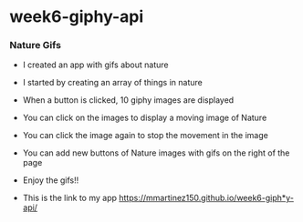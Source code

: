 # week6-giphy-api

### Nature Gifs

* I created an app with gifs about nature
* I started by creating an array of things in nature
* When a button is clicked, 10 giphy images are displayed
* You can click on the images to display a moving image of Nature
* You can click the image again to stop the movement in the image
* You can add new buttons of Nature images with gifs on the right of the page
* Enjoy the gifs!!

* This is the link to my app https://mmartinez150.github.io/week6-giph*y-api/
